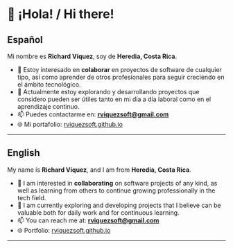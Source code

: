# 👋 ¡Hola! / Hi there!  

## Español  
Mi nombre es **Richard Víquez**, soy de **Heredia, Costa Rica**.  

- 👀 Estoy interesado en **colaborar** en proyectos de software de cualquier tipo, así como aprender de otros profesionales para seguir creciendo en el ámbito tecnológico.  
- 🌱 Actualmente estoy explorando y desarrollando proyectos que considero pueden ser útiles tanto en mi día a día laboral como en el aprendizaje continuo.  
- 📫 Puedes contactarme en: **rviquezsoft@gmail.com**  
- 🌐 Mi portafolio: [rviquezsoft.github.io](https://rviquezsoft.github.io/)  

---

##  English  
My name is **Richard Víquez**, and I am from **Heredia, Costa Rica**.  

- 👀 I am interested in **collaborating** on software projects of any kind, as well as learning from others to continue growing professionally in the tech field.  
- 🌱 I am currently exploring and developing projects that I believe can be valuable both for daily work and for continuous learning.  
- 📫 You can reach me at: **rviquezsoft@gmail.com**  
- 🌐 Portfolio: [rviquezsoft.github.io](https://rviquezsoft.github.io/)  

---


